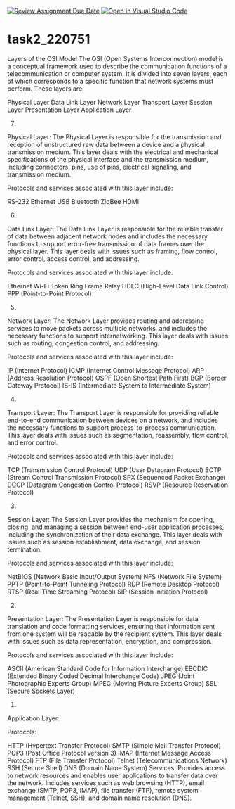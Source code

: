 [![Review Assignment Due Date](https://classroom.github.com/assets/deadline-readme-button-24ddc0f5d75046c5622901739e7c5dd533143b0c8e959d652212380cedb1ea36.svg)](https://classroom.github.com/a/XQFqmf_M)
[![Open in Visual Studio Code](https://classroom.github.com/assets/open-in-vscode-718a45dd9cf7e7f842a935f5ebbe5719a5e09af4491e668f4dbf3b35d5cca122.svg)](https://classroom.github.com/online_ide?assignment_repo_id=11070110&assignment_repo_type=AssignmentRepo)
# task2_220751
Layers of the OSI Model
The OSI (Open Systems Interconnection) model is a conceptual framework used to describe the communication functions of a telecommunication or computer system. It is divided into seven layers, each of which corresponds to a specific function that network systems must perform. These layers are:

Physical Layer
Data Link Layer
Network Layer
Transport Layer
Session Layer
Presentation Layer
Application Layer

7)
Physical Layer:
The Physical Layer is responsible for the transmission and reception of unstructured raw data between a device and a physical transmission medium. This layer deals with the electrical and mechanical specifications of the physical interface and the transmission medium, including connectors, pins, use of pins, electrical signaling, and transmission medium.

Protocols and services associated with this layer include:

RS-232
Ethernet
USB
Bluetooth
ZigBee
HDMI

6)
Data Link Layer:
The Data Link Layer is responsible for the reliable transfer of data between adjacent network nodes and includes the necessary functions to support error-free transmission of data frames over the physical layer. This layer deals with issues such as framing, flow control, error control, access control, and addressing.

Protocols and services associated with this layer include:

Ethernet
Wi-Fi
Token Ring
Frame Relay
HDLC (High-Level Data Link Control)
PPP (Point-to-Point Protocol)

5)
Network Layer:
The Network Layer provides routing and addressing services to move packets across multiple networks, and includes the necessary functions to support internetworking. This layer deals with issues such as routing, congestion control, and addressing.

Protocols and services associated with this layer include:

IP (Internet Protocol)
ICMP (Internet Control Message Protocol)
ARP (Address Resolution Protocol)
OSPF (Open Shortest Path First)
BGP (Border Gateway Protocol)
IS-IS (Intermediate System to Intermediate System)

4)
Transport Layer:
The Transport Layer is responsible for providing reliable end-to-end communication between devices on a network, and includes the necessary functions to support process-to-process communication. This layer deals with issues such as segmentation, reassembly, flow control, and error control.

Protocols and services associated with this layer include:

TCP (Transmission Control Protocol)
UDP (User Datagram Protocol)
SCTP (Stream Control Transmission Protocol)
SPX (Sequenced Packet Exchange)
DCCP (Datagram Congestion Control Protocol)
RSVP (Resource Reservation Protocol)

3)
Session Layer:
The Session Layer provides the mechanism for opening, closing, and managing a session between end-user application processes, including the synchronization of their data exchange. This layer deals with issues such as session establishment, data exchange, and session termination.

Protocols and services associated with this layer include:

NetBIOS (Network Basic Input/Output System)
NFS (Network File System)
PPTP (Point-to-Point Tunneling Protocol)
RDP (Remote Desktop Protocol)
RTSP (Real-Time Streaming Protocol)
SIP (Session Initiation Protocol)

2)
Presentation Layer:
The Presentation Layer is responsible for data translation and code formatting services, ensuring that information sent from one system will be readable by the recipient system. This layer deals with issues such as data representation, encryption, and compression.

Protocols and services associated with this layer include:

ASCII (American Standard Code for Information Interchange)
EBCDIC (Extended Binary Coded Decimal Interchange Code)
JPEG (Joint Photographic Experts Group)
MPEG (Moving Picture Experts Group)
SSL (Secure Sockets Layer)

1)
Application Layer:

Protocols:

HTTP (Hypertext Transfer Protocol)
SMTP (Simple Mail Transfer Protocol)
POP3 (Post Office Protocol version 3)
IMAP (Internet Message Access Protocol)
FTP (File Transfer Protocol)
Telnet (Telecommunications Network)
SSH (Secure Shell)
DNS (Domain Name System)
Services: Provides access to network resources and enables user applications to transfer data over the network. Includes services such as web browsing (HTTP), email exchange (SMTP, POP3, IMAP), file transfer (FTP), remote system management (Telnet, SSH), and domain name resolution (DNS).
